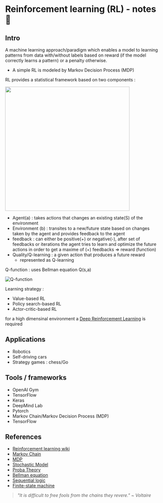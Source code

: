 # Reinforcement learning (RL) - notes :robot:

## Intro 

A machine learning approach/paradigm which enables a model to learning patterns from data with/without labels based on reward (if the model correctly learns a pattern) or a penalty otherwise.
- A simple RL is modeled by Markov Decision Process (MDP)

RL provides a statistical framework based on two components :

<img src="https://upload.wikimedia.org/wikipedia/commons/thumb/1/1b/Reinforcement_learning_diagram.svg/800px-Reinforcement_learning_diagram.svg.png" width="400">

- Agent(a) : takes actions that changes an existing state(S) of the environment
- Environment (b) : transites to a new/future state based on changes taken by the agent and provides feedback to the agent
- feedback : can either be positive(+) or negative(-), after set of feedbacks or iterations the agent tries to learn and optimize the future actions in order to get a maxime of (+) feedbacks => reward (function)
- Quality/Q-learning : a given action that produces a future reward
    - represented as Q-learning

 Q-function : uses Bellman equation Q(s,a)
 
 ![Q-function](https://cdn-media-1.freecodecamp.org/images/s39aVodqNAKMTcwuMFlyPSy76kzAmU5idMzk)

Learning strategy : 
- Value-based RL
- Policy search-based RL
- Actor-critic-based RL

for a high dimensinal environment a [Deep Reinforcement Learning](https://www.youtube.com/watch?v=zR11FLZ-O9M) is required
## Applications 
- Robotics 
- Self-driving cars 
- Strategy games : chess/Go

## Tools / frameworks 
- OpenAI Gym
- TensorFlow
- Keras
- DeepMind Lab
- Pytorch
- Markov Chain/Markov Decision Process (MDP)
- TensorFlow


## References 

- [Reinforcement learning wiki](https://en.wikipedia.org/wiki/Reinforcement_learning)
- [Markov Chain](https://en.wikipedia.org/wiki/Markov_chain)
- [MDP](https://en.wikipedia.org/wiki/Markov_decision_process)
- [Stochastic Model](https://en.wikipedia.org/wiki/Stochastic_process)
- [Proba Theory](https://en.wikipedia.org/wiki/Probability_theory)
- [Bellman equation](https://en.wikipedia.org/wiki/Bellman_equation)
- [Sequential logic](https://en.wikipedia.org/wiki/Sequential_logic)
- [Finite-state machine](https://en.wikipedia.org/wiki/Finite-state_machine)

> *"It is difficult to free fools from the chains they revere." ~ Voltaire*

